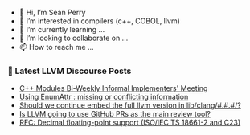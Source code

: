 - 👋 Hi, I’m Sean Perry
- 👀 I’m interested in compilers (c++, COBOL, llvm)
- 🌱 I’m currently learning ...
- 💞️ I’m looking to collaborate on ...
- 📫 How to reach me ...

<!---
s66perry/s66perry is a ✨ special ✨ repository because its `README.md` (this file) appears on your GitHub profile.
You can click the Preview link to take a look at your changes.
--->
### 📕 Latest LLVM Discourse Posts

<!-- DISCOURSE-LLVM:START -->
- [C++ Modules Bi-Weekly Informal Implementers&#39; Meeting](https://discourse.llvm.org/t/c-modules-bi-weekly-informal-implementers-meeting/61874#post_12)
- [Using EnumAttr : missing or conflicting information](https://discourse.llvm.org/t/using-enumattr-missing-or-conflicting-information/62171#post_3)
- [Should we continue embed the full llvm version in lib/clang/#.#.#/?](https://discourse.llvm.org/t/should-we-continue-embed-the-full-llvm-version-in-lib-clang/62094#post_3)
- [Is LLVM going to use GitHub PRs as the main review tool?](https://discourse.llvm.org/t/is-llvm-going-to-use-github-prs-as-the-main-review-tool/62192#post_2)
- [RFC: Decimal floating-point support &lpar;ISO/IEC TS 18661-2 and C23&rpar;](https://discourse.llvm.org/t/rfc-decimal-floating-point-support-iso-iec-ts-18661-2-and-c23/62152#post_2)
<!-- DISCOURSE-LLVM:END -->
